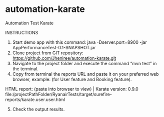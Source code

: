 # automation-karate
Automation Test Karate


INSTRUCTIONS

1.	 Start demo app with this command: java -Dserver.port=8900 -jar AppPerformanceTest-0.1-SNAPSHOT.jar
2.	Clone project from GIT repository:  https://github.com/Jheniree/automation-karate.git 
3.	Navigate to the project folder and execute the command “mvn test” in the terminal.
4.	Copy from terminal the reports URL and paste it on your preferred web browser, example: (for User feature and Booking feature).

 HTML report: (paste into browser to view) | Karate version: 0.9.0
file:/projectPathFolder/RyanairTests/target/surefire-reports/karate.user.user.html

5.	Check the output results.
